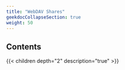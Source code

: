 ```yaml
---
title: "WebDAV Shares"
geekdocCollapseSection: true
weight: 50
---
```



## Contents

{{< children depth="2" description="true" >}}
